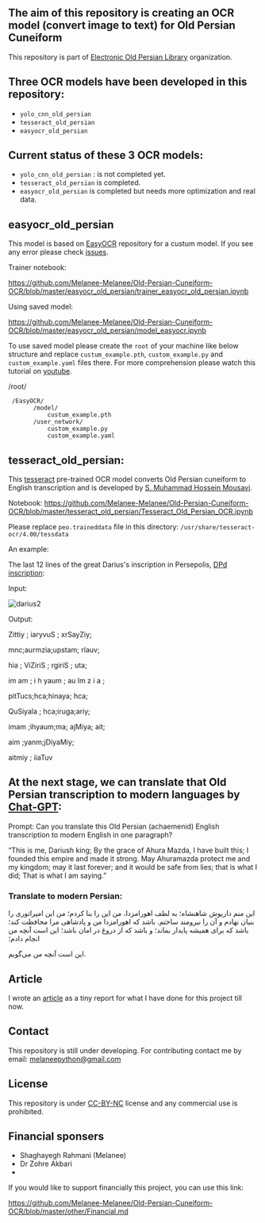 ## The aim of this repository is creating an OCR model (convert image to text) for Old Persian Cuneiform 

This repository is part of [
Electronic Old Persian Library](https://github.com/Electronic-Old-Persian-Library) organization.



## Three OCR models have been developed in this repository:
- ``` yolo_cnn_old_persian ```
- ``` tesseract_old_persian ```
- ``` easyocr_old_persian ```
## Current status of these 3 OCR models:
- ``` yolo_cnn_old_persian ``` : is not completed yet.
-  ``` tesseract_old_persian ``` is completed.
-  ``` easyocr_old_persian ``` is completed but needs more optimization and real data.



## easyocr_old_persian

This model is based on [EasyOCR](https://github.com/JaidedAI/EasyOCR/blob/master/custom_model.md) repository for a custum model. 
If you see any error please check [issues](https://github.com/JaidedAI/EasyOCR/issues).

Trainer notebook:

https://github.com/Melanee-Melanee/Old-Persian-Cuneiform-OCR/blob/master/easyocr_old_persian/trainer_easyocr_old_persian.ipynb

Using saved model:

https://github.com/Melanee-Melanee/Old-Persian-Cuneiform-OCR/blob/master/easyocr_old_persian/model_easyocr.ipynb

To use saved model please create the ```root``` of your machine like below structure and replace ```custum_example.pth```, ```custom_example.py``` and ```custom_example.yaml``` files there. For more comprehension please watch this tutorial on [youtube](https://www.youtube.com/watch?v=-j3TbyceShY).

/root/

     /EasyOCR/
           /model/
               custum_example.pth
           /user_network/
               custom_example.py
               custom_example.yaml



## tesseract_old_persian:



This [tesseract](https://github.com/tesseract-ocr/tesseract) pre-trained OCR model converts Old Persian cuneiform to English transcription and is developed by [S. Muhammad Hossein Mousavi](https://github.com/SeyedMuhammadHosseinMousavi/Extracting-Old-Persian-Cuneiform/tree/main
).

Notebook: https://github.com/Melanee-Melanee/Old-Persian-Cuneiform-OCR/blob/master/tesseract_old_persian/Tesseract_Old_Persian_OCR.ipynb

Please replace ```peo.traineddata``` file in this directory: `/usr/share/tesseract-ocr/4.00/tessdata`



An example: 

The last 12 lines of the great Darius's inscription in Persepolis, [DPd inscription](https://www.livius.org/sources/content/achaemenid-royal-inscriptions/dpd/):

Input:

![darius2](https://github.com/Melanee-Melanee/Old-Persian-Cuneiform-OCR/assets/74653444/fc8f2a4c-b8b4-4b46-97e3-c87d506fd6fd)



Output:

Zittiy ; iaryvuS ; xrSayZiy;

mnc;aurmzia;upstam; rlauv;

hia ; ViZiriS ; rgiriS ; uta;

im am ; i h yaum ; au lm z i a ;

pitTucs;hca;hinaya; hca;

QuSiyala ; hca;iruga;ariy;

imam ;ihyaum;ma; ajMiya; ait;

aim ;yanm;jDiyaMiy;

aitmiy ; iiaTuv

## At the next stage, we can translate that Old Persian transcription to modern languages by [Chat-GPT](https://chatgpt.com/):

Prompt: Can you translate this Old Persian (achaemenid) English transcription to modern English in one paragraph?


“This is me, Dariush king; By the grace of Ahura Mazda, I have built this; I founded this empire and made it strong. May Ahuramazda protect me and my kingdom; may it last forever; and it would be safe from lies; that is what I did;
That is what I am saying.”


### Translate to modern Persian:




این منم داریوش شاهنشاه؛
به لطف اهورامزدا، من این را بنا کردم؛
من این امپراتوری را بنیان نهادم و آن را نیرومند ساختم.
باشد که اهورامزدا من و پادشاهی مرا محافظت کند؛
باشد که برای همیشه پایدار بماند؛
و باشد که از دروغ در امان باشد؛
این است آنچه من انجام دادم؛

این است آنچه من می‌گویم.



## Article

I wrote an [article](https://www.researchgate.net/publication/382528886_Translating_Old_Persian_cuneiform_by_artificial_intelligence_AI) as a tiny report for what I have done for this project till now.

## Contact

This repository is still under developing. For contributing contact me by email: melaneepython@gmail.com 



## License
This repository is under [CC-BY-NC](https://github.com/Melanee-Melanee/Old-Persian-Cuneiform-OCR/blob/master/LICENSE-CC-BY-NC) license and any commercial use is prohibited. 

## Financial sponsers

- Shaghayegh Rahmani (Melanee)
- Dr Zohre Akbari
- 


If you would like to support financially this project, you can use this link:

https://github.com/Melanee-Melanee/Old-Persian-Cuneiform-OCR/blob/master/other/Financial.md



